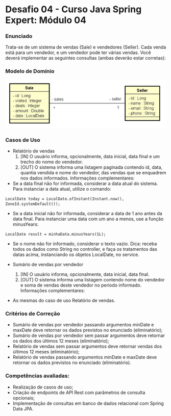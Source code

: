 # **Desafio 04 - Curso Java Spring Expert: Módulo 04**
### Enunciado
Trata-se de um sistema de vendas (Sale) e vendedores (Seller). Cada venda está para um vendedor, e um vendedor pode ter várias vendas.
Você deverá implementar as seguintes consultas (ambas deverão estar corretas):

### Modelo de Domínio
![diagrama](assets/orm_model.png)

### Casos de Uso
- Relatório de vendas
  1. [IN] O usuário informa, opcionalmente, data inicial, data final e um trecho do nome do vendedor.
  2. [OUT] O sistema informa uma listagem paginada contendo id, data, quantia vendida e nome do
vendedor, das vendas que se enquadrem nos dados informados.
Informações complementares:
- Se a data final não for informada, considerar a data atual do sistema. Para instanciar a data atual,
utilize o comando:
```
LocalDate today = LocalDate.ofInstant(Instant.now(), ZoneId.systemDefault());
```
- Se a data inicial não for informada, considerar a data de 1 ano antes da data final. Para instanciar
uma data com um ano a menos, use a função minusYears:
```
LocalDate result = minhaData.minusYears(1L);
```
- Se o nome não for informado, considerar o texto vazio.
Dica: receba todos os dados como String no controller, e faça os tratamentos das datas acima,
instanciando os objetos LocalDate, no service.

- Sumário de vendas por vendedor
  1. [IN] O usuário informa, opcionalmente, data inicial, data final.
  2. [OUT] O sistema informa uma listagem contendo nome do vendedor e soma de vendas deste vendedor
no período informado.
Informações complementares:
 - As mesmas do caso de uso Relatório de vendas.

### Critérios de Correção
- Sumário de vendas por vendedor passando argumentos minDate e maxDate deve retornar os dados previstos no enunciado (eliminatório);
- Sumário de vendas por vendedor sem passar argumentos deve retornar os dados dos últimos 12 meses (eliminatório);
- Relatório de vendas sem passar argumentos deve retornar vendas dos últimos 12 meses (eliminatório);
- Relatório de vendas passando argumentos minDate e maxDate deve retornar os dados previstos no enunciado (eliminatório).

### Competências avaliadas:
- Realização de casos de uso;
- Criação de endpoints de API Rest com parâmetros de consulta opcionais;
- Implementação de consultas em banco de dados relacional com Spring Data JPA.
